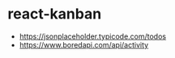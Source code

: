 # react-kanban

- https://jsonplaceholder.typicode.com/todos
- https://www.boredapi.com/api/activity
